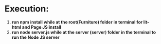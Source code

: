 <h1>Execution: </h1>

1. __run npm install while at the root(Furniture) folder in terminal for lit-html and Page JS install__
2. __run node server.js while at the server (server) folder in the terminal to run the Node JS server__
